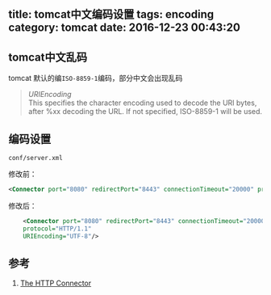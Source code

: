 title: tomcat中文编码设置
tags: encoding
category: tomcat
date: 2016-12-23 00:43:20
---


## tomcat中文乱码

tomcat 默认的编`ISO-8859-1`编码，部分中文会出现乱码

> *URIEncoding*   
This specifies the character encoding used to decode the URI bytes, after %xx decoding the URL. If not specified, ISO-8859-1 will be used.


## 编码设置

`conf/server.xml`

修改前：

```xml
<Connector port="8080" redirectPort="8443" connectionTimeout="20000" protocol="HTTP/1.1"/>
```

修改后：

```xml
    <Connector port="8080" redirectPort="8443" connectionTimeout="20000" 
    protocol="HTTP/1.1"               
    URIEncoding="UTF-8"/>
```

## 参考

1. [The HTTP Connector](https://tomcat.apache.org/tomcat-7.0-doc/config/http.html)

